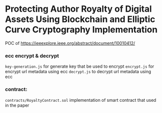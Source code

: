 # Protecting Author Royalty of Digital Assets Using Blockchain and Elliptic Curve Cryptography Implementation

POC of https://ieeexplore.ieee.org/abstract/document/10010412/ 

### ecc encrypt & decrypt
`key-generation.js` for generate key that be used to encrypt
`encrypt.js` for encrypt url metadata using ecc
`decrypt.js` to decrypt url metadata using ecc

### contract: 
`contracts/RoyaltyContract.sol` implementation of smart contract that used in the paper
